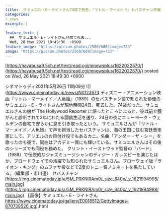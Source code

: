 ```yaml
---
title:  サミュエル・E・ライトさん74歳で死去、『リトル・マーメイド』セバスチャン声優  
categories:
- news
excerpt: |
  
feature_text: |
  ##  サミュエル・E・ライトさん74歳で死去...
  Wed, 26 May 2021 18:49:30  +0900
feature_image: "https://picsum.photos/2560/600?image=733"
image: "https://picsum.photos/2560/600?image=733"
---
```


[https://hayabusa9.5ch.net/test/read.cgi/mnewsplus/1622022570/](https://hayabusa9.5ch.net/test/read.cgi/mnewsplus/1622022570/)
posted on Wed, 26 May 2021 18:49:30  +0900

<!--more-->

シネマトゥディ2021年5月26日 11時09分 ![](https://www.cinematoday.jp/news/N0123673 ディズニー・アニメーション映画『リトル・マーメイド／人魚姫』（1989）のセバスチャン役で知られた俳優のサミュエル・E・ライトさんが現地時間24日、死去した。74歳だった。 サミュエルさんの娘が The Hollywood Reporter に語ったところによると、彼は前立腺がんと診断されて3年にわたる闘病生活を送り、24日の夜にニューヨーク・ウェルデンの自宅で安らかに息を引き取ったという。 サミュエルさんが『リトル・マーメイド／人魚姫』で声を担当したセバスチャンは、海の王国に住む宮廷音楽家にして、アリエルのお目付け役でもあるカニ。名曲「アンダー・ザ・シー」を歌ったのも彼で、同曲はアカデミー賞にも輝いている。サミュエルさんはその後のシリーズでも同役を務めた。 クリント・イーストウッド監督の『バード』（1988）で伝説的なジャズミュージシャンのディジー・ガレスピーを演じたほか、ブロードウェイでの活躍でも知られたサミュエルさん。ブローウェイ版「ライオン・キング」のムファサ役などで2度のトニー賞ノミネートを果たしている。（編集部・市川遥） セバスチャン [https://img.cinematoday.jp/a/5M_PRKNlRAm0/_size_640x/_v_1621994998/main.jpg](https://img.cinematoday.jp/a/5M_PRKNlRAm0/_size_640x/_v_1621994998/main.jpg) 【画像】サミュエル・E・ライトさん https://www.cinematoday.jp/gallery/E0018512/GettyImages-870739526.jpg).html
